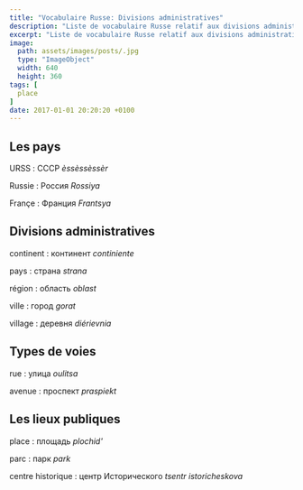 ```yaml
---
title: "Vocabulaire Russe: Divisions administratives"
description: "Liste de vocabulaire Russe relatif aux divisions administratives."
excerpt: "Liste de vocabulaire Russe relatif aux divisions administratives."
image:
  path: assets/images/posts/.jpg
  type: "ImageObject"
  width: 640
  height: 360
tags: [
  place
]
date: 2017-01-01 20:20:20 +0100
---
```


## Les pays

URSS
: СССР
*èssèssèssèr*

Russie
: Россия
*Rossiya*

Françe
: Франция
*Frantsya*


## Divisions administratives

continent
: континент
*continiente*

pays
: страна
*strana*

région
: область
*oblast*

ville
: город
*gorat*

village
: деревня
*diérievnia*


## Types de voies

rue
: улица
*oulitsa*

avenue
: проспект
*praspiekt*


## Les lieux publiques

place
: площадь
*plochid'*

parc
: парк
*park*

centre historique
: центр Исторического
*tsentr istoricheskova*
